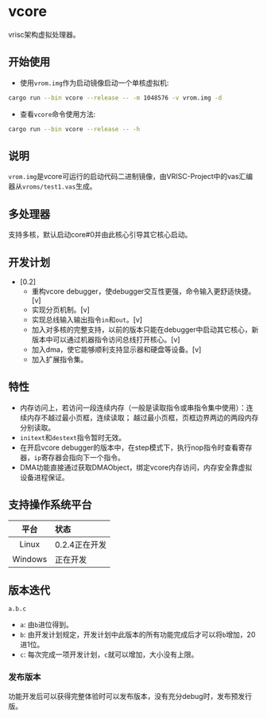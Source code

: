 # vcore

vrisc架构虚拟处理器。

## 开始使用

* 使用`vrom.img`作为启动镜像启动一个单核虚拟机:

```bash
cargo run --bin vcore --release -- -m 1048576 -v vrom.img -d
```

* 查看`vcore`命令使用方法:

```bash
cargo run --bin vcore --release -- -h
```

## 说明

`vrom.img`是vcore可运行的启动代码二进制镜像，由VRISC-Project中的vas汇编器从`vroms/test1.vas`生成。

## 多处理器

支持多核，默认启动core#0并由此核心引导其它核心启动。

## 开发计划

* [0.2]
  * 重构vcore debugger，使debugger交互性更强，命令输入更舒适快捷。[v]
  * 实现分页机制。[v]
  * 实现总线输入输出指令`in`和`out`。[v]
  * 加入对多核的完整支持，以前的版本只能在debugger中启动其它核心，新版本中可以通过机器指令访问总线打开核心。[v]
  * 加入dma，使它能够顺利支持显示器和硬盘等设备。[v]
  * 加入扩展指令集。

## 特性

* 内存访问上，若访问一段连续内存（一般是读取指令或串指令集中使用）：连续内存不越过最小页框，连续读取；
  越过最小页框，页框边界两边的两段内存分别读取。
* `initext`和`destext`指令暂时无效。
* 在开启vcore debugger的版本中，在step模式下，执行nop指令时查看寄存器，`ip`寄存器会指向下一个指令。
* DMA功能直接通过获取DMAObject，绑定vcore内存访问，内存安全靠虚拟设备进程保证。

## 支持操作系统平台

平台|状态
:-:|:-
Linux|0.2.4正在开发
Windows|正在开发

## 版本迭代

`a.b.c`

* `a`: 由`b`进位得到。
* `b`: 由开发计划规定，开发计划中此版本的所有功能完成后才可以将`b`增加，20进1位。
* `c`: 每次完成一项开发计划，`c`就可以增加，大小没有上限。

### 发布版本

功能开发后可以获得完整体验时可以发布版本，没有充分debug时，发布预发行版。
